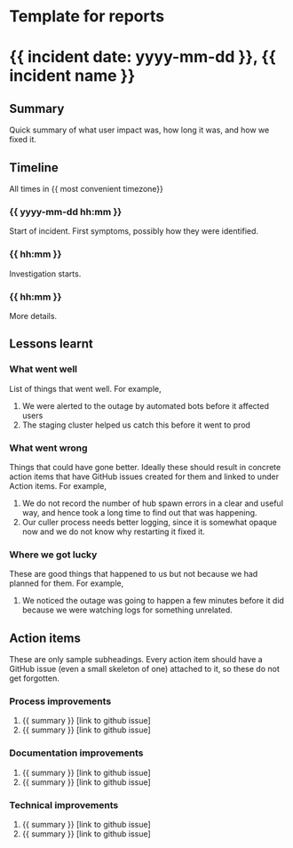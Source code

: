 # Template for reports

# {{ incident date: yyyy-mm-dd }}, {{ incident name }}

## Summary

Quick summary of what user impact was, how long it was, and how we fixed it.

## Timeline

All times in {{ most convenient timezone}}

### {{ yyyy-mm-dd hh:mm }}

Start of incident. First symptoms, possibly how they were identified.

### {{ hh:mm }}

Investigation starts.

### {{ hh:mm }}

More details.

## Lessons learnt

### What went well

List of things that went well. For example,

1. We were alerted to the outage by automated bots before it affected users
2. The staging cluster helped us catch this before it went to prod

### What went wrong

Things that could have gone better. Ideally these should result in concrete
action items that have GitHub issues created for them and linked to under
Action items. For example,

1. We do not record the number of hub spawn errors in a clear and useful way,
   and hence took a long time to find out that was happening.
2. Our culler process needs better logging, since it is somewhat opaque now
   and we do not know why restarting it fixed it.

### Where we got lucky

These are good things that happened to us but not because we had planned for them.
For example,

1. We noticed the outage was going to happen a few minutes before it did because
   we were watching logs for something unrelated.

## Action items

These are only sample subheadings. Every action item should have a GitHub issue
(even a small skeleton of one) attached to it, so these do not get forgotten.

### Process improvements

1. {{ summary }} [link to github issue]
2. {{ summary }} [link to github issue]

### Documentation improvements

1. {{ summary }} [link to github issue]
2. {{ summary }} [link to github issue]

### Technical improvements

1. {{ summary }} [link to github issue]
2. {{ summary }} [link to github issue]
